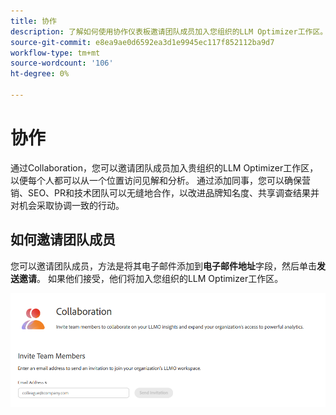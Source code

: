 ```yaml
---
title: 协作
description: 了解如何使用协作仪表板邀请团队成员加入您组织的LLM Optimizer工作区。
source-git-commit: e8ea9ae0d6592ea3d1e9945ec117f852112ba9d7
workflow-type: tm+mt
source-wordcount: '106'
ht-degree: 0%

---
```



# 协作

通过Collaboration，您可以邀请团队成员加入贵组织的LLM Optimizer工作区，以便每个人都可以从一个位置访问见解和分析。 通过添加同事，您可以确保营销、SEO、PR和技术团队可以无缝地合作，以改进品牌知名度、共享调查结果并对机会采取协调一致的行动。

## 如何邀请团队成员

您可以邀请团队成员，方法是将其电子邮件添加到&#x200B;**电子邮件地址**&#x200B;字段，然后单击&#x200B;**发送邀请**。 如果他们接受，他们将加入您组织的LLM Optimizer工作区。

![Collaboration邀请](/help/dashboards/assets/collaboration.png)
